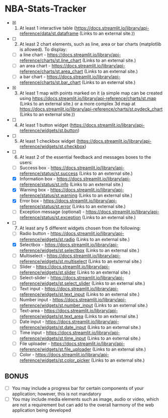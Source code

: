 # NBA-Stats-Tracker

- [x] 1. At least 1 interactive table (https://docs.streamlit.io/library/api-reference/data/st.dataframe (Links to an external site.))
- [ ] 2. At least 2 chart elements,  such as line, area or bar charts (matplotlib is allowed). To display:
  - [ ] a line chart - https://docs.streamlit.io/library/api-reference/charts/st.line_chart (Links to an external site.)
  - [ ] an area chart - https://docs.streamlit.io/library/api-reference/charts/st.area_chart (Links to an external site.)
  - [ ] a bar chart - https://docs.streamlit.io/library/api-reference/charts/st.bar_chart (Links to an external site.)
- [x] 3. At least 1 map with points marked on it (a simple map can be created using https://docs.streamlit.io/library/api-reference/charts/st.map (Links to an external site.) or a more complex 3d map at https://docs.streamlit.io/library/api-reference/charts/st.pydeck_chart (Links to an external site.))
- [ ] 4. At least 1 button widget (https://docs.streamlit.io/library/api-reference/widgets/st.button)
- [ ] 5. At least 1 checkbox widget (https://docs.streamlit.io/library/api-reference/widgets/st.checkbox)
- [ ] 6. At least 2 of the essential feedback and messages boxes to the users:
  - [ ] Success box - https://docs.streamlit.io/library/api-reference/status/st.success (Links to an external site.) 
  - [x] Information box - https://docs.streamlit.io/library/api-reference/status/st.info (Links to an external site.) 
  - [x] Warning box - https://docs.streamlit.io/library/api-reference/status/st.warning (Links to an external site.) 
  - [x] Error box - https://docs.streamlit.io/library/api-reference/status/st.error (Links to an external site.) 
  - [ ] Exception message (optional) - https://docs.streamlit.io/library/api-reference/status/st.exception (Links to an external site.) 
- [ ] 7. At least any 5 different widgets chosen from the following:
  - [ ] Radio button - https://docs.streamlit.io/library/api-reference/widgets/st.radio (Links to an external site.) 
  - [x] Selectbox - https://docs.streamlit.io/library/api-reference/widgets/st.selectbox (Links to an external site.) 
  - [ ] Multiselect - https://docs.streamlit.io/library/api-reference/widgets/st.multiselect (Links to an external site.) 
  - [ ] Slider - https://docs.streamlit.io/library/api-reference/widgets/st.slider (Links to an external site.) 
  - [ ] Select-slider - https://docs.streamlit.io/library/api-reference/widgets/st.select_slider (Links to an external site.) 
  - [ ] Text input - https://docs.streamlit.io/library/api-reference/widgets/st.text_input (Links to an external site.) 
  - [ ] Number input - https://docs.streamlit.io/library/api-reference/widgets/st.number_input (Links to an external site.) 
  - [ ] Text-area - https://docs.streamlit.io/library/api-reference/widgets/st.text_area (Links to an external site.) 
  - [ ] Date input - https://docs.streamlit.io/library/api-reference/widgets/st.date_input (Links to an external site.) 
  - [ ] Time input - https://docs.streamlit.io/library/api-reference/widgets/st.time_input (Links to an external site.) 
  - [ ] File uploader - https://docs.streamlit.io/library/api-reference/widgets/st.file_uploader (Links to an external site.) 
  - [ ] Color - https://docs.streamlit.io/library/api-reference/widgets/st.color_picker (Links to an external site.) 
## BONUS
- [ ] You may include a progress bar for certain components of your application; however, this is not mandatory
- [ ] You may include media elements such as image, audio or video, which are not a requirement but can add to the overall harmony of the web application being developed
